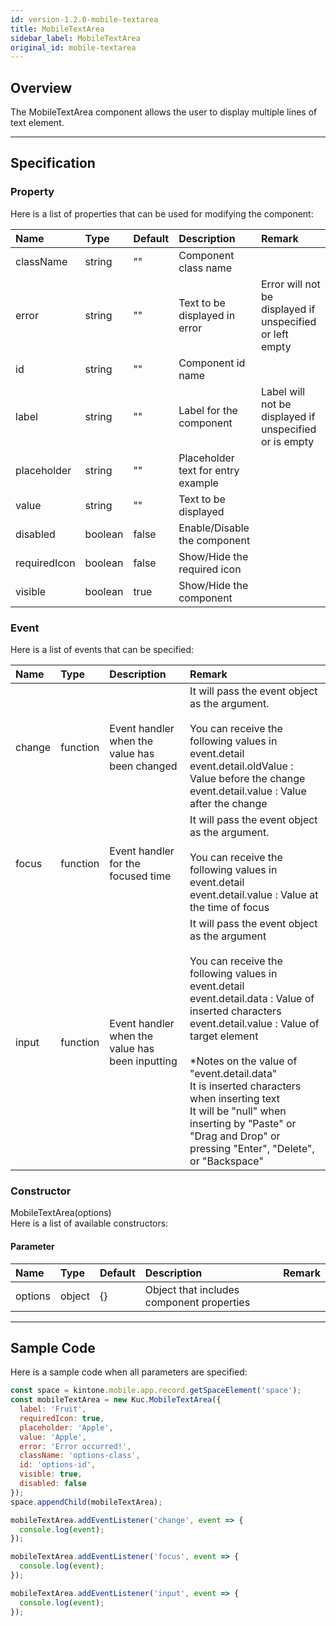 ```yaml
---
id: version-1.2.0-mobile-textarea
title: MobileTextArea
sidebar_label: MobileTextArea
original_id: mobile-textarea
---
```


## Overview

The MobileTextArea component allows the user to display multiple lines of text element.

<div class='sample-container'>
  <div id='sample-container__components'></div>
</div>
<script src="/js/samples/mobile-textarea.js"></script>

---

## Specification

### Property

Here is a list of properties that can be used for modifying the component:

| Name | Type | Default | Description | Remark |
| :--- | :--- | :--- | :--- | :--- |
| className | string | ""  | Component class name | |
| error | string | ""  | Text to be displayed in error | Error will not be displayed if unspecified or left empty |
| id | string | ""  | Component id name | |
| label | string | ""  | Label for the component | Label will not be displayed if unspecified or is empty |
| placeholder | string | ""  | Placeholder text for entry example | |
| value | string | ""  | Text to be displayed | |
| disabled | boolean | false | Enable/Disable the component | |
| requiredIcon | boolean | false | Show/Hide the required icon | |
| visible | boolean | true | Show/Hide the component | |

### Event

Here is a list of events that can be specified:

| Name | Type | Description | Remark |
| :--- | :--- | :--- | :--- |
| change | function | Event handler when the value has been changed | It will pass the event object as the argument.<br><br>You can receive the following values in event.detail<br>event.detail.oldValue : Value before the change<br>event.detail.value : Value after the change |
| focus | function | Event handler for the focused time | It will pass the event object as the argument.<br><br>You can receive the following values in event.detail<br>event.detail.value : Value at the time of focus |
| input | function | Event handler when the value has been inputting | It will pass the event object as the argument<br><br>You can receive the following values in event.detail<br>event.detail.data : Value of inserted characters<br>event.detail.value : Value of target element<br><br>*Notes on the value of "event.detail.data"<br>It is inserted characters when inserting text<br>It will be "null" when inserting by "Paste" or "Drag and Drop" or pressing "Enter", "Delete", or "Backspace" |

### Constructor

MobileTextArea(options)<br>
Here is a list of available constructors:

#### Parameter
| Name | Type | Default | Description | Remark |
| :--- | :--- | :--- | :--- | :--- |
| options | object | {} | Object that includes component properties |  |

---
## Sample Code

Here is a sample code when all parameters are specified:

```javascript
const space = kintone.mobile.app.record.getSpaceElement('space');
const mobileTextArea = new Kuc.MobileTextArea({
  label: 'Fruit',
  requiredIcon: true,
  placeholder: 'Apple',
  value: 'Apple',
  error: 'Error occurred!',
  className: 'options-class',
  id: 'options-id',
  visible: true,
  disabled: false
});
space.appendChild(mobileTextArea);

mobileTextArea.addEventListener('change', event => {
  console.log(event);
});

mobileTextArea.addEventListener('focus', event => {
  console.log(event);
});

mobileTextArea.addEventListener('input', event => {
  console.log(event);
});
```
